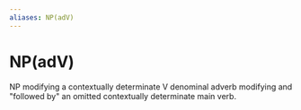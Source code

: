```yaml
---
aliases: NP(adV)
---
```

# NP(adV)

NP modifying a contextually determinate V denominal adverb modifying and "followed by" an omitted contextually determinate main verb.